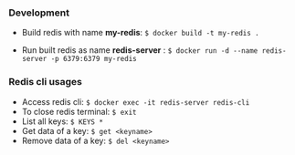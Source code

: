 ### Development

- Build redis with name **my-redis**: `$ docker build -t my-redis .`

- Run built redis as name **redis-server** : `$ docker run -d --name redis-server -p 6379:6379 my-redis`

### Redis cli usages

- Access redis cli: `$ docker exec -it redis-server redis-cli`
- To close redis terminal: `$ exit`
- List all keys: `$ KEYS *`
- Get data of a key: `$ get <keyname>`
- Remove data of a key: `$ del <keyname>`
